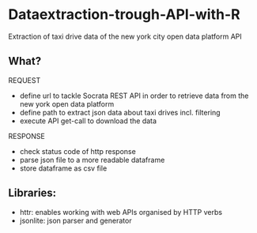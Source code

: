 # Dataextraction-trough-API-with-R
Extraction of taxi drive data of the new york city open data platform API

## **What?** <br>
REQUEST 
- define url to tackle Socrata REST API in order to retrieve data from the new york open data platform
- define path to extract json data about taxi drives incl. filtering
- execute API get-call to download the data

RESPONSE
- check status code of http response
- parse json file to a more readable dataframe 
- store dataframe as csv file

## **Libraries:**
- httr: enables working with web APIs organised by HTTP verbs
- jsonlite: json parser and generator

